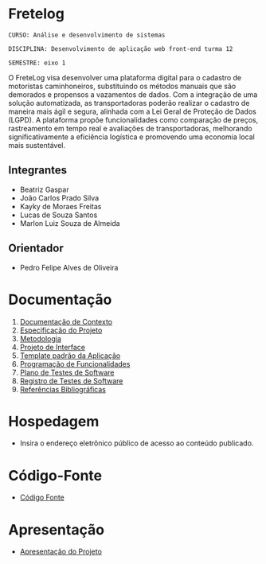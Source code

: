 # Fretelog

`CURSO: Análise e desenvolvimento de sistemas`

`DISCIPLINA: Desenvolvimento de aplicação web front-end turma 12`

`SEMESTRE: eixo 1`

O FreteLog visa desenvolver uma plataforma digital para o cadastro de motoristas caminhoneiros, substituindo os métodos manuais que são demorados e propensos a vazamentos de dados. Com a integração de uma solução automatizada, as transportadoras poderão realizar o cadastro de maneira mais ágil e segura, alinhada com a Lei Geral de Proteção de Dados (LGPD). A plataforma propõe funcionalidades como comparação de preços, rastreamento em tempo real e avaliações de transportadoras, melhorando significativamente a eficiência logística e promovendo uma economia local mais sustentável.

## Integrantes

* Beatriz Gaspar
* João Carlos Prado Silva
* Kayky de Moraes Freitas
* Lucas de Souza Santos
* Marlon Luiz Souza de Almeida

## Orientador

* Pedro Felipe Alves de Oliveira

# Documentação

<ol>
<li><a href="documentos/01-Documentação de Contexto.md"> Documentação de Contexto</a></li>
<li><a href="documentos/02-Especificação do Projeto.md"> Especificação do Projeto</a></li>
<li><a href="documentos/03-Metodologia.md"> Metodologia</a></li>
<li><a href="documentos/04-Projeto de Interface.md"> Projeto de Interface</a></li>
<li><a href="documentos/05-Template padrão da Aplicação.md"> Template padrão da Aplicação</a></li>
<li><a href="documentos/06-Programação de Funcionalidades.md"> Programação de Funcionalidades</a></li>
<li><a href="documentos/07-Plano de Testes de Software.md"> Plano de Testes de Software</a></li>
<li><a href="documentos/08-Registro de Testes de Software.md"> Registro de Testes de Software</a></li>
<li><a href="documentos/09-Referências.md"> Referências Bibliográficas</a></li>
</ol>

# Hospedagem

* Insira o endereço eletrônico público de acesso ao conteúdo publicado. 

# Código-Fonte

* <a href="codigo-fonte/README.md">Código Fonte</a>

# Apresentação

* <a href="apresentacao/README.md">Apresentação do Projeto</a>
